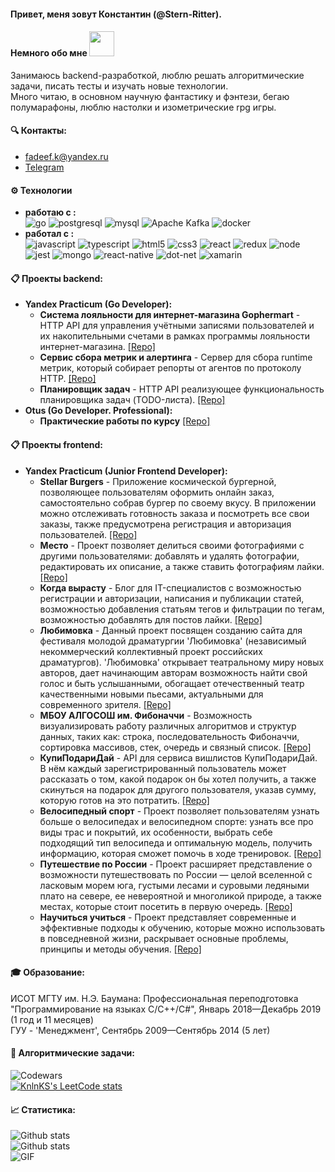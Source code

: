 #### Привет, меня зовут Константин (@Stern-Ritter).
#### Немного обо мне <img src="https://media.giphy.com/media/VgCDAzcKvsR6OM0uWg/giphy.gif" width="40">
Занимаюсь backend-разработкой, люблю решать алгоритмические задачи, писать тесты и изучать новые технологии.  
Много читаю, в основном научную фантастику и фэнтези, бегаю полумарафоны, люблю настолки и изометрические rpg игры. 
#### 🔍 Контакты:
* fadeef.k@yandex.ru
* [Telegram](https://t.me/Stern_ritter)
#### ⚙️ Технологии️
- **работаю с :**  
![go](https://img.shields.io/badge/Go-00ADD8?style=for-the-badge&logo=go&logoColor=white)
![postgresql](https://img.shields.io/badge/PostgreSQL-316192?style=for-the-badge&logo=postgresql&logoColor=white)
![mysql](https://img.shields.io/badge/MySQL-00000F?style=for-the-badge&logo=mysql&logoColor=white)
![Apache Kafka](https://img.shields.io/badge/Apache%20Kafka-000?style=for-the-badge&logo=apachekafka)
![docker](https://img.shields.io/badge/docker-%230db7ed.svg?style=for-the-badge&logo=docker&logoColor=white)
- **работал с :**  
![javascript](https://img.shields.io/badge/JavaScript-F7DF1E?style=for-the-badge&logo=javascript&logoColor=black)
![typescript](https://img.shields.io/badge/TypeScript-007ACC?style=for-the-badge&logo=typescript&logoColor=white)
![html5](https://img.shields.io/badge/HTML5-E34F26?style=for-the-badge&logo=html5&logoColor=white)
![css3](https://img.shields.io/badge/CSS3-1572B6?style=for-the-badge&logo=css3&logoColor=white)
![react](https://img.shields.io/badge/React-20232A?style=for-the-badge&logo=react&logoColor=61DAFB)
![redux](https://img.shields.io/badge/Redux-593D88?style=for-the-badge&logo=redux&logoColor=white)
![node](https://img.shields.io/badge/Node.js-43853D?style=for-the-badge&logo=node.js&logoColor=white)
![jest](https://img.shields.io/badge/Jest-323330?style=for-the-badge&logo=Jest&logoColor=white)
![mongo](https://img.shields.io/badge/MongoDB-4EA94B?style=for-the-badge&logo=mongodb&logoColor=white) 
![react-native](https://img.shields.io/badge/React_Native-20232A?style=for-the-badge&logo=react&logoColor=61DAFB)
![dot-net](https://img.shields.io/badge/.NET-5C2D91?style=for-the-badge&logo=.net&logoColor=white)
![xamarin](https://img.shields.io/badge/Xamarin-3498DB?style=for-the-badge&logo=xamarin&logoColor=white)

#### 📋  Проекты backend: 
 - **Yandex Practicum (Go Developer):**
      - **Система лояльности для интернет-магазина Gophermart** - HTTP API для управления учётными записями пользователей и их накопительными счетами в рамках программы лояльности интернет-магазина. [[Repo]](https://github.com/Stern-Ritter/gophermart)
      - **Сервис сбора метрик и алертинга** - Сервер для сбора runtime метрик, который собирает репорты от агентов по протоколу HTTP. [[Repo]](https://github.com/Stern-Ritter/metrics-and-alerting-service)
      - **Планировщик задач** - HTTP API реализующее функциональность планировщика задач (TODO-листа). [[Repo]](https://github.com/Stern-Ritter/go_task_manager)
 - **Otus (Go Developer. Professional):**
      - **Практические работы по курсу** [[Repo]](https://github.com/Stern-Ritter/go-professional)

#### 📋  Проекты frontend:
 - **Yandex Practicum (Junior Frontend Developer):**
      - **Stellar Burgers** - Приложение космической бургерной, позволяющее пользователям оформить онлайн заказ, самостоятельно собрав бургер по своему вкусу. В приложении можно отслеживать готовность заказа и посмотреть все свои заказы, также предусмотрена регистрация и авторизация пользователей. [[Repo]](https://github.com/Stern-Ritter/stellar-burgers)
      - **Место** - Проект позволяет делиться своими фотографиями с другими пользователями: добавлять и удалять фотографии, редактировать их описание, а также ставить фотографиям лайки. [[Repo]](https://github.com/Stern-Ritter/mesto-project-pair-programming)
      - **Когда вырасту** - Блог для IT-специалистов с возможностью регистрации и авторизации, написания и публикации статей, возможностью добавления статьям тегов и фильтрации по тегам, возможностью добавлять для постов лайки. [[Repo]](https://github.com/Stern-Ritter/kogda-virastu-frontend)
      - **Любимовка** - Данный проект посвящен созданию сайта для фестиваля молодой драматургии 'Любимовка' (независимый некоммерческий коллективный проект российских драматургов). 'Любимовка' открывает театральному миру новых авторов, дает начинающим авторам возможность найти свой голос и быть услышанными, обогащает отечественный театр качественными новыми пьесами, актуальными для современного зрителя. [[Repo]](https://github.com/Stern-Ritter/lubimovka)
      - **МБОУ АЛГОСОШ им. Фибоначчи** - Возможность визуализировать работу различных алгоритмов и структур данных, таких как: строка, последовательность Фибоначчи, сортировка массивов, стек, очередь и связный список. [[Repo]](https://github.com/Stern-Ritter/algososh)
      - **КупиПодариДай** - API для сервиса вишлистов КупиПодариДай. В нём каждый зарегистрированный пользователь может рассказать о том, какой подарок он бы хотел получить, а также скинуться на подарок для другого пользователя, указав сумму, которую готов на это потратить. [[Repo]](https://github.com/Stern-Ritter/kupipodariday-backend)
      - **Велосипедный спорт** - Проект позволяет пользователям узнать больше о велосипедах и велосипедном спорте: узнать все про виды трас и покрытий, их особенности, выбрать себе подходящий тип велосипеда и оптимальную модель, получить информацию, которая сможет помочь в ходе тренировок. [[Repo]](https://github.com/Stern-Ritter/bikes)
      - **Путешествие по России** - Проект расширяет представление о возможности путешествовать по России — целой вселенной с ласковым морем юга, густыми лесами и суровыми ледяными плато на севере, ее невероятной и многоликой природе, а также местах, которые стоит посетить в первую очередь. [[Repo]](https://github.com/Stern-Ritter/russian-travel)
      - **Научиться учиться** - Проект представляет современные и эффективные подходы к обучению, которые можно использовать в повседневной жизни, раскрывает основные проблемы, принципы и методы обучения. [[Repo]](https://github.com/Stern-Ritter/how-to-learn)

#### 🎓  Образование:
ИСОТ МГТУ им. Н.Э. Баумана: Профессиональная переподготовка "Программирование на языках C/C++/C#", Январь 2018—Декабрь 2019 (1 год и 11 месяцев)  
ГУУ - 'Менеджмент', Сентябрь 2009—Сентябрь 2014 (5 лет)

#### 🧩  Алгоритмические задачи:
![Codewars](https://github.r2v.ch/codewars?user=Stern-Ritter)  
[![KnlnKS's LeetCode stats](https://leetcode-stats-six.vercel.app/api?username=Stern_Ritter&theme=dark)](https://github.com/Stern_Ritter/leetcode-stats)
#### 📈  Статистика:
![Github stats](https://github-readme-stats.vercel.app/api?username=Stern-Ritter&show_icons=true&theme=dark)  
![Github stats](https://github-readme-stats.vercel.app/api/top-langs/?username=Stern-Ritter&theme=dark)  
<img align="left" alt="GIF" src="https://media.giphy.com/media/3ohzdKvLT1DxFxhZAI/giphy.gif" />  
